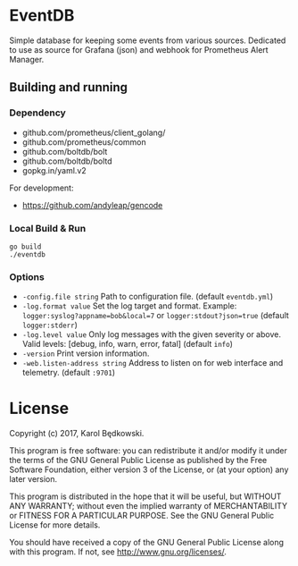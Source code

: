 # EventDB

Simple database for keeping some events from various sources.
Dedicated to use as source for Grafana (json) and webhook for
Prometheus Alert Manager.


## Building and running

### Dependency

* github.com/prometheus/client_golang/
* github.com/prometheus/common
* github.com/boltdb/bolt
* github.com/boltdb/boltd
* gopkg.in/yaml.v2

For development:

* https://github.com/andyleap/gencode


### Local Build & Run

    go build
    ./eventdb

### Options

* `-config.file string` Path to configuration file. (default `eventdb.yml`)
* `-log.format value` Set the log target and format. Example:
  `logger:syslog?appname=bob&local=7` or `logger:stdout?json=true`
  (default `logger:stderr`)
* `-log.level value` Only log messages with the given severity or above. Valid
  levels: [debug, info, warn, error, fatal] (default `info`)
* `-version` Print version information.
* `-web.listen-address string` Address to listen on for web interface and
  telemetry. (default `:9701`)


# License
Copyright (c) 2017, Karol Będkowski.

This program is free software: you can redistribute it and/or modify
it under the terms of the GNU General Public License as published by
the Free Software Foundation, either version 3 of the License, or
(at your option) any later version.

This program is distributed in the hope that it will be useful,
but WITHOUT ANY WARRANTY; without even the implied warranty of
MERCHANTABILITY or FITNESS FOR A PARTICULAR PURPOSE.  See the
GNU General Public License for more details.

You should have received a copy of the GNU General Public License
along with this program.  If not, see <http://www.gnu.org/licenses/>.
